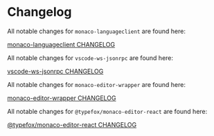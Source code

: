 # Changelog

All notable changes for `monaco-languageclient` are found here:

[monaco-languageclient CHANGELOG](./packages/client/CHANGELOG.md)

All notable changes for `vscode-ws-jsonrpc` are found here:

[vscode-ws-jsonrpc CHANGELOG](./packages/vscode-ws-jsonrpc/CHANGELOG.md)

All notable changes for `monaco-editor-wrapper` are found here:

[monaco-editor-wrapper CHANGELOG](./packages/wrapper/CHANGELOG.md)

All notable changes for `@typefox/monaco-editor-react` are found here:

[@typefox/monaco-editor-react CHANGELOG](./packages/wrapper-react/CHANGELOG.md)
